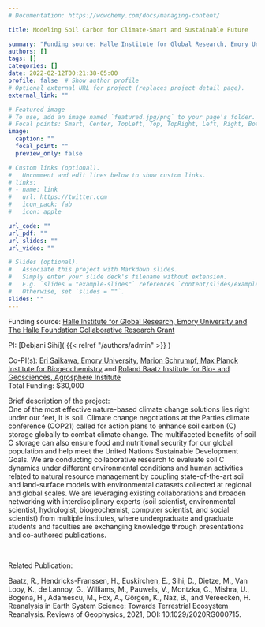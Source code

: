 ```yaml
---
# Documentation: https://wowchemy.com/docs/managing-content/

title: Modeling Soil Carbon for Climate-Smart and Sustainable Future

summary: "Funding source: Halle Institute for Global Research, Emory University and The Halle Foundation Collaborative Research Grant"
authors: []
tags: []
categories: []
date: 2022-02-12T00:21:38-05:00
profile: false  # Show author profile
# Optional external URL for project (replaces project detail page).
external_link: ""

# Featured image
# To use, add an image named `featured.jpg/png` to your page's folder.
# Focal points: Smart, Center, TopLeft, Top, TopRight, Left, Right, BottomLeft, Bottom, BottomRight.
image:
  caption: ""
  focal_point: ""
  preview_only: false

# Custom links (optional).
#   Uncomment and edit lines below to show custom links.
# links:
# - name: link
#   url: https://twitter.com
#   icon_pack: fab
#   icon: apple

url_code: ""
url_pdf: ""
url_slides: ""
url_video: ""

# Slides (optional).
#   Associate this project with Markdown slides.
#   Simply enter your slide deck's filename without extension.
#   E.g. `slides = "example-slides"` references `content/slides/example-slides.md`.
#   Otherwise, set `slides = ""`.
slides: ""
---
```

Funding source: [Halle Institute for Global Research, Emory University and The Halle Foundation Collaborative Research Grant](https://halle.emory.edu/about/award-winners.html)

PI: [Debjani Sihi]( {{< relref "/authors/admin" >}} )

Co-PI(s): [Eri Saikawa, Emory University](https://esaikawa.wordpress.com), [Marion Schrumpf, Max Planck Institute for Biogeochemistry](https://www.bgc-jena.mpg.de/bgp/index.php/SchrumpfMarion/SchrumpfMarion) and [Roland Baatz Institute for Bio- and Geosciences, Agrosphere Institute](https://www.fz-juelich.de/ibg/ibg-3/EN/Staff/B/Baatz%20Roland.html)\
Total Funding: $30,000

Brief description of the project:\
One of the most effective nature-based climate change solutions lies right under our feet, it is soil. Climate change negotiations at the Parties climate conference (COP21) called for action plans to enhance soil carbon (C) storage globally to combat climate change. The multifaceted benefits of soil C storage can also ensure food and nutritional security for our global population and help meet the United Nations Sustainable Development Goals. We are conducting collaborative research to evaluate soil C dynamics under different environmental conditions and human activities related to natural resource management by coupling state-of-the-art soil and land-surface models with environmental datasets collected at regional and global scales. We are leveraging existing collaborations and broaden networking with interdisciplinary experts (soil scientist, environmental scientist, hydrologist, biogeochemist, computer scientist, and social scientist) from multiple institutes, where undergraduate and graduate students and faculties are exchanging knowledge through presentations and co-authored publications.
<p>&nbsp;</p>

Related Publication: 

Baatz, R., Hendricks-Franssen, H., Euskirchen, E., Sihi, D., Dietze, M., Van Looy, K., de Lannoy, G., Williams, M., Pauwels, V., Montzka, C., Mishra, U., Bogena, H., Adamescu, M., Fox, A., Görgen, K., Naz, B., and Vereecken, H. Reanalysis in Earth System Science: Towards Terrestrial Ecosystem Reanalysis. Reviews of Geophysics, 2021, DOI: 10.1029/2020RG000715.



[comment]: <> ( {{< figure src="Valent Project.jpg" >}} )

[comment]: <> (This is a comment, it will not be included)





